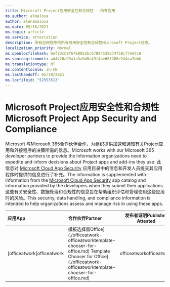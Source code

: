 ```yaml
---
title: Microsoft Project应用安全性和合规性 - 所有应用
ms.author: elmalova
author: elenamalova
ms.date: 05/18/2021
ms.topic: article
ms.service: attestation
description: 所有应用程序的所有可用安全性和合规性Microsoft Project信息。
localization_priority: Normal
ms.openlocfilehash: bef23cb9f6768922bc67894539274f68c77e07c8
ms.sourcegitcommit: a44420a99a1a3a9d0e49f4be66f266e2d4ca7bbb
ms.translationtype: MT
ms.contentlocale: zh-CN
ms.lasthandoff: 05/19/2021
ms.locfileid: "52553513"
---
```

# <a name="microsoft-project-app-security-and-compliance"></a><span data-ttu-id="6f27d-103">Microsoft Project应用安全性和合规性</span><span class="sxs-lookup"><span data-stu-id="6f27d-103">Microsoft Project App Security and Compliance</span></span>

<span data-ttu-id="6f27d-104">Microsoft 与Microsoft 365合作伙伴合作，为组织提供加速和通知有关Project应用和外接程序的决策所需的信息。</span><span class="sxs-lookup"><span data-stu-id="6f27d-104">Microsoft works with our Microsoft 365 developer partners to provide the information organizations need to expedite and inform decisions about Project apps and add-ins they use.</span></span> <span data-ttu-id="6f27d-105">此信息对 [Microsoft Cloud App Security](https://www.microsoft.com/en-us/enterprise-mobility-security/cloud-app-security) 应用目录中的信息和开发人员提交其应用程序时提供的信息进行了补充。</span><span class="sxs-lookup"><span data-stu-id="6f27d-105">The information is supplemented with information from the [Microsoft Cloud App Security](https://www.microsoft.com/en-us/enterprise-mobility-security/cloud-app-security) app catalog and information provided by the developers when they submit their applications.</span></span> <span data-ttu-id="6f27d-106">这些有关安全性、数据处理和合规性的信息旨在帮助组织评估和管理使用这些应用时的风险。</span><span class="sxs-lookup"><span data-stu-id="6f27d-106">This security, data handling, and compliance information is intended to help organizations assess and manage risk in using these apps.</span></span>

| <span data-ttu-id="6f27d-107">**应用**</span><span class="sxs-lookup"><span data-stu-id="6f27d-107">**App**</span></span> | <span data-ttu-id="6f27d-108">**合作伙伴**</span><span class="sxs-lookup"><span data-stu-id="6f27d-108">**Partner**</span></span> | <span data-ttu-id="6f27d-109">**发布者证明**</span><span class="sxs-lookup"><span data-stu-id="6f27d-109">**Publisher Attested**</span></span> | <span data-ttu-id="6f27d-110">**认证**</span><span class="sxs-lookup"><span data-stu-id="6f27d-110">**Certified**</span></span> |
|:--------|:------------|:----------------------:|:-------------:|
| <span data-ttu-id="6f27d-111">[officeatwork</span><span class="sxs-lookup"><span data-stu-id="6f27d-111">[officeatwork</span></span> | <span data-ttu-id="6f27d-112">模板选择器Office] (./officeatwork-officeatworktemplate-chooser-for-office.md) </span><span class="sxs-lookup"><span data-stu-id="6f27d-112">Template Chooser for Office](./officeatwork-officeatworktemplate-chooser-for-office.md)</span></span> | <span data-ttu-id="6f27d-113">officeatwork</span><span class="sxs-lookup"><span data-stu-id="6f27d-113">officeatwork</span></span> | <span data-ttu-id="6f27d-114">**✓**</span><span class="sxs-lookup"><span data-stu-id="6f27d-114">**✓**</span></span> | <img alt="Certified application badge" src="../media/certified-badge.png" height="25" width="25" /> |
